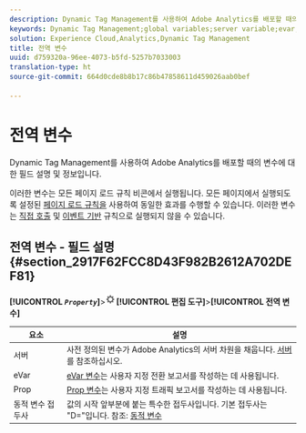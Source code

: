 ```yaml
---
description: Dynamic Tag Management를 사용하여 Adobe Analytics를 배포할 때의 변수에 대한 필드 설명 및 정보입니다.
keywords: Dynamic Tag Management;global variables;server variable;evar;props;dynamic variable prefix;dynamic variable
solution: Experience Cloud,Analytics,Dynamic Tag Management
title: 전역 변수
uuid: d759320a-96ee-4073-b5fd-5257b7033003
translation-type: ht
source-git-commit: 664d0cde8b8b17c86b47858611d459026aab0bef

---
```



# 전역 변수

Dynamic Tag Management를 사용하여 Adobe Analytics를 배포할 때의 변수에 대한 필드 설명 및 정보입니다.

이러한 변수는 모든 페이지 로드 규칙 비콘에서 실행됩니다. 모든 페이지에서 실행되도록 설정된 [페이지 로드 규칙을](/help/implement/other/dtm/c-rules/t-rules-page-conditions.md) 사용하여 동일한 효과를 수행할 수 있습니다. 이러한 변수는 [직접 호출](/help/implement/other/dtm/c-rules/t-rules-direct-conditions.md) 및 [이벤트 기반](/help/implement/other/dtm/c-rules/t-rules-event-conditions.md) 규칙으로 실행되지 않을 수 있습니다.

## 전역 변수 - 필드 설명 {#section_2917F62FCC8D43F982B2612A702DEF81}

**[!UICONTROL *`Property`*]**>![](assets/settings_gear.png)**[!UICONTROL &#x200B;편집 도구&#x200B;]**>**[!UICONTROL &#x200B;전역 변수&#x200B;]**

| 요소 | 설명 |
|--- |--- |
| 서버 | 사전 정의된 변수가 Adobe Analytics의 서버 차원을 채웁니다. [서버](../../../vars/page-vars/server.md)를 참조하십시오. |
| eVar | [eVar 변수](../../../vars/page-vars/evar.md)는 사용자 지정 전환 보고서를 작성하는 데 사용됩니다. |
| Prop | [Prop 변수](../../../vars/page-vars/prop.md)는 사용자 지정 트래픽 보고서를 작성하는 데 사용됩니다. |
| 동적 변수 접두사 | 값의 시작 앞부분에 붙는 특수한 접두사입니다. 기본 접두사는 &quot;D=&quot;입니다. 참조: [동적 변수](../../../vars/page-vars/dynamic-variables.md) |
